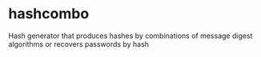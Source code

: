 # hashcombo
Hash generator that produces hashes by combinations of message digest algorithms or recovers passwords by hash
